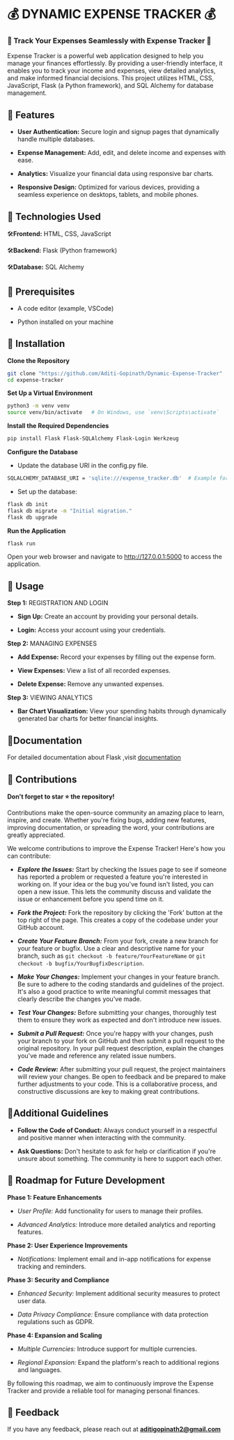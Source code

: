 
# 💰 DYNAMIC EXPENSE TRACKER 💰 
### 💸 Track Your Expenses Seamlessly with Expense Tracker 💸
Expense Tracker is a powerful web application designed to help you manage your finances effortlessly. By providing a user-friendly interface, it enables you to track your income and expenses, view detailed analytics, and make informed financial decisions.
This project utilizes HTML, CSS, JavaScript, Flask (a Python framework), and SQL Alchemy for database management.

## 📌 Features
- **User Authentication:** Secure login and signup pages that dynamically handle multiple databases.

-  **Expense Management:** Add, edit, and delete income and expenses with ease.

-  **Analytics:** Visualize your financial data using responsive bar charts.

- **Responsive Design:** Optimized for various devices, providing a seamless experience on desktops, tablets, and mobile phones.

## 📌 Technologies Used

🛠️**Frontend:** HTML, CSS, JavaScript

🛠️**Backend:** Flask (Python framework)

🛠️**Database:** SQL Alchemy

## 📌 Prerequisites

- A code editor (example, VSCode)

- Python installed on your machine

## 📌 Installation

**Clone the Repository**

```bash
git clone "https://github.com/Aditi-Gopinath/Dynamic-Expense-Tracker"
cd expense-tracker
```

**Set Up a Virtual Environment**
```bash
python3 -m venv venv
source venv/bin/activate   # On Windows, use `venv\Scripts\activate`
```
**Install the Required Dependencies**
```bash
pip install Flask Flask-SQLAlchemy Flask-Login Werkzeug
```
**Configure the Database**
-	Update the database URI in the config.py file.
```bash
SQLALCHEMY_DATABASE_URI = 'sqlite:///expense_tracker.db'  # Example for SQLite
```

-	Set up the database:
```bash
flask db init
flask db migrate -m "Initial migration."
flask db upgrade
```
**Run the Application**
```bash
flask run
```
Open your web browser and navigate to http://127.0.0.1:5000 to access the application.

## 📌 Usage

**Step 1:** REGISTRATION AND LOGIN

- **Sign Up:** Create an account by providing your personal details.

- **Login:** Access your account using your credentials.

**Step 2:** MANAGING EXPENSES

- **Add Expense:** Record your expenses by filling out the expense form.

- **View Expenses:** View a list of all recorded expenses.

- **Delete Expense:** Remove any unwanted expenses.

**Step 3:** VIEWING ANALYTICS

- **Bar Chart Visualization:** View your spending habits through dynamically generated bar charts for better financial insights.


## 📌Documentation

For detailed documentation about Flask ,visit 
[documentation](https://flask.palletsprojects.com/en/3.0.x/)


## 📌 Contributions

**Don't forget to star ⭐ the repository!**

Contributions make the open-source community an amazing place to learn, inspire, and create. Whether you're fixing bugs, adding new features, improving documentation, or spreading the word, your contributions are greatly appreciated.

We welcome contributions to improve the Expense Tracker! Here's how you can contribute:

- **_Explore the Issues:_** Start by checking the Issues page to see if someone has reported a problem or requested a feature you're interested in working on. If your idea or the bug you've found isn't listed, you can open a new issue. This lets the community discuss and validate the issue or enhancement before you spend time on it.

- **_Fork the Project:_** Fork the repository by clicking the 'Fork' button at the top right of the page. This creates a copy of the codebase under your GitHub account.

- **_Create Your Feature Branch:_** From your fork, create a new branch for your feature or bugfix. Use a clear and descriptive name for your branch, such as `git checkout -b feature/YourFeatureName` or `git checkout -b bugfix/YourBugfixDescription`.

- **_Make Your Changes:_** Implement your changes in your feature branch. Be sure to adhere to the coding standards and guidelines of the project. It's also a good practice to write meaningful commit messages that clearly describe the changes you've made.

- **_Test Your Changes:_** Before submitting your changes, thoroughly test them to ensure they work as expected and don't introduce new issues.

- **_Submit a Pull Request:_** Once you're happy with your changes, push your branch to your fork on GitHub and then submit a pull request to the original repository. In your pull request description, explain the changes you've made and reference any related issue numbers.

- **_Code Review:_** After submitting your pull request, the project maintainers will review your changes. Be open to feedback and be prepared to make further adjustments to your code. This is a collaborative process, and constructive discussions are key to making great contributions.


## 📌Additional Guidelines

- **Follow the Code of Conduct:** Always conduct yourself in a respectful and positive manner when interacting with the community.

- **Ask Questions:** Don't hesitate to ask for help or clarification if you're unsure about something. The community is here to support each other.

## 📌 Roadmap for Future Development

**Phase 1: Feature Enhancements**

- _User Profile:_ Add functionality for users to manage their profiles.

- _Advanced Analytics:_ Introduce more detailed analytics and reporting features.

**Phase 2: User Experience Improvements**

- _Notifications:_ Implement email and in-app notifications for expense tracking and reminders.

**Phase 3: Security and Compliance**

- _Enhanced Security:_ Implement additional security measures to protect user data.

- _Data Privacy Compliance:_ Ensure compliance with data protection regulations such as GDPR.

**Phase 4: Expansion and Scaling**

- _Multiple Currencies:_ Introduce support for multiple currencies.

- _Regional Expansion:_ Expand the platform's reach to additional regions and languages.


By following this roadmap, we aim to continuously improve the Expense Tracker and provide a reliable tool for managing personal finances.


## 📌 Feedback

If you have any feedback, please reach out at **aditigopinath2@gmail.com**

